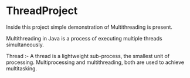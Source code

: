 # ThreadProject

Inside this project simple demonstration of Multithreading is present.

Multithreading in Java is a process of executing multiple threads simultaneously.

Thread :-
A thread is a lightweight sub-process, the smallest unit of processing. Multiprocessing and multithreading, both are used to achieve multitasking.
